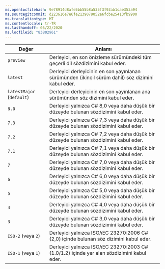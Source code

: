 ```yaml
---
ms.openlocfilehash: 9e78914d8afe5bb55b8a535f3f93ab1cae353a94
ms.sourcegitcommit: d223616e7e6fe2139079052e6fcbe25413fb9900
ms.translationtype: MT
ms.contentlocale: tr-TR
ms.lasthandoff: 05/22/2020
ms.locfileid: "83802961"
---
```

| Değer                     | Anlamı                                                                                                 |
|---------------------------|---------------------------------------------------------------------------------------------------------|
| `preview`                 | Derleyici, en son önizleme sürümündeki tüm geçerli dil sözdizimini kabul eder.                         |
| `latest`                  | Derleyici derleyicinin en son yayınlanan sürümünden (ikincil sürüm dahil) söz dizimini kabul eder. |
| `latestMajor` (`default`) | Derleyici derleyicinin en son yayınlanan ana sürümünden söz dizimini kabul eder.                     |
| `8.0`                     | Derleyici yalnızca C# 8,0 veya daha düşük bir düzeyde bulunan sözdizimini kabul eder.                                   |
| `7.3`                     | Derleyici yalnızca C# 7,3 veya daha düşük bir düzeyde bulunan sözdizimini kabul eder.                                   |
| `7.2`                     | Derleyici yalnızca C# 7,2 veya daha düşük bir düzeyde bulunan sözdizimini kabul eder.                                   |
| `7.1`                     | Derleyici yalnızca C# 7,1 veya daha düşük bir düzeyde bulunan sözdizimini kabul eder.                                   |
| `7`                       | Derleyici yalnızca C# 7,0 veya daha düşük bir düzeyde bulunan sözdizimini kabul eder.                                   |
| `6`                       | Derleyici yalnızca C# 6,0 veya daha düşük bir düzeyde bulunan sözdizimini kabul eder.                                   |
| `5`                       | Derleyici yalnızca C# 5,0 veya daha düşük bir düzeyde bulunan sözdizimini kabul eder.                                   |
| `4`                       | Derleyici yalnızca C# 4,0 veya daha düşük bir düzeyde bulunan sözdizimini kabul eder.                                   |
| `3`                       | Derleyici yalnızca C# 3,0 veya daha düşük bir düzeyde bulunan sözdizimini kabul eder.                                   |
| `ISO-2` (veya `2`)          | Derleyici yalnızca ISO/ıEC 23270:2006 C# (2,0) içinde bulunan söz dizimini kabul eder.                       |
| `ISO-1` (veya `1`)          | Derleyici yalnızca ISO/ıEC 23270:2003 C# (1.0/1.2) içinde yer alan sözdizimini kabul eder.                   |
